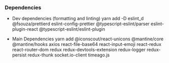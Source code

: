 ### Dependencies

- Dev dependencies (formatting and linting)
  yarn add -D eslint_d @fsouza/prettierd eslint-config-prettier @typescript-eslint/parser eslint-plugin-react @typescript-eslint/eslint-plugin

- Main Dependencies
  yarn add @iconscout/react-unicons @mantine/core @mantine/hooks axios react-file-base64 react-input-emoji react-redux react-router-dom redux redux-devtools-extension redux-logger redux-persist redux-thunk socket.io-client timeago.js
